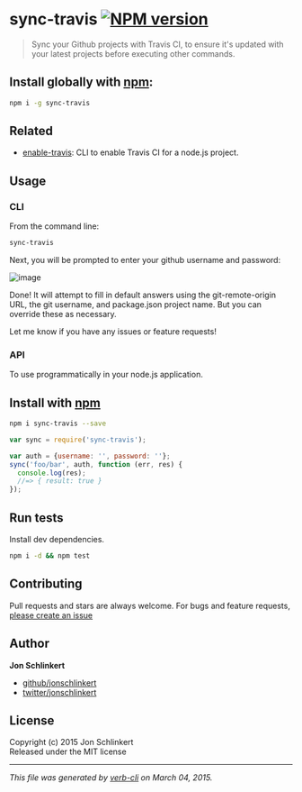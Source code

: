 # sync-travis [![NPM version](https://badge.fury.io/js/sync-travis.svg)](http://badge.fury.io/js/sync-travis)

> Sync your Github projects with Travis CI, to ensure it's updated with your latest projects before executing other commands.

## Install globally with [npm](npmjs.org):

```bash
npm i -g sync-travis
```

## Related
* [enable-travis](https://github.com/jonschlinkert/enable-travis): CLI to enable Travis CI for a node.js project.

## Usage

### CLI

From the command line:

```bash
sync-travis
```

Next, you will be prompted to enter your github username and password:  

![image](https://cloud.githubusercontent.com/assets/383994/6496185/dc639d94-c29e-11e4-8ab2-0679e31a507b.png)

Done! It will attempt to fill in default answers using the git-remote-origin URL, the git username, and package.json project name. But you can override these as necessary.

Let me know if you have any issues or feature requests!

### API

To use programmatically in your node.js application.

## Install with [npm](npmjs.org)

```bash
npm i sync-travis --save
```

```js
var sync = require('sync-travis');

var auth = {username: '', password: ''};
sync('foo/bar', auth, function (err, res) {
  console.log(res);
  //=> { result: true }
});
```

## Run tests
Install dev dependencies.

```bash
npm i -d && npm test
```


## Contributing
Pull requests and stars are always welcome. For bugs and feature requests, [please create an issue](https://github.com/jonschlinkert/sync-travis/issues)


## Author

**Jon Schlinkert**
 
+ [github/jonschlinkert](https://github.com/jonschlinkert)
+ [twitter/jonschlinkert](http://twitter.com/jonschlinkert) 

## License
Copyright (c) 2015 Jon Schlinkert  
Released under the MIT license

***

_This file was generated by [verb-cli](https://github.com/assemble/verb-cli) on March 04, 2015._

[enable-travis]: https://github.com/jonschlinkert/enable-travis
